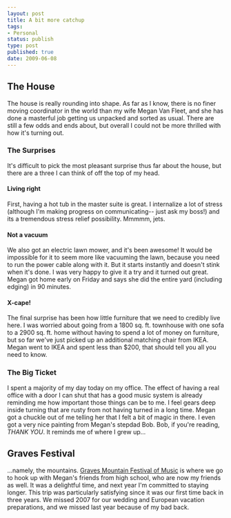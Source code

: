 ```yaml
---
layout: post
title: A bit more catchup
tags:
- Personal
status: publish
type: post
published: true
date: 2009-06-08
---
```

## The House

The house is really rounding into shape.  As far as I know, there is no finer moving coordinator in the world than my wife Megan Van Fleet, and she has done a masterful job getting us unpacked and sorted as usual.  There are still a few odds and ends about, but overall I could not be more thrilled with how it's turning out.

### The Surprises

It's difficult to pick the most pleasant surprise thus far about the house, but there are a three I can think of off the top of my head.</p>

#### Living right

First, having a hot tub in the master suite is great.  I internalize a lot of stress (although I'm making progress on communicating-- just ask my boss!) and its a tremendous stress relief possibility.  Mmmmm, jets.

#### Not a vacuum

We also got an electric lawn mower, and it's been awesome!  It would be impossible for it to seem more like vacuuming the lawn, because you need to run the power cable along with it.  But it starts instantly and doesn't stink when it's done.  I was very happy to give it a try and it turned out great.  Megan got home early on Friday and says she did the entire yard (including edging) in 90 minutes.

#### X-cape!

The final surprise has been how little furniture that we need to credibly live here.  I was worried about going from a 1800 sq. ft. townhouse with one sofa to a 2900 sq. ft. home without having to spend a lot of money on furniture, but so far we've just picked up an additional matching chair from IKEA.  Megan went to IKEA and spent less than $200, that should tell you all you need to know.


### The Big Ticket

I spent a majority of my day today on my office.  The effect of having a real office with a door I can shut that has a good music system is already reminding me how important those things can be to me.  I feel gears deep inside turning that are rusty from not having turned in a long time.  Megan got a chuckle out of me telling her that I felt a bit of magic in there.  I even got a very nice painting from Megan's stepdad Bob.  Bob, if you're reading, *THANK YOU*.  It reminds me of where I grew up...

## Graves Festival

...namely, the mountains.  [Graves Mountain Festival of Music](https://gravesmountainmusic.com/) is where we go to hook up with Megan's friends from high school, who are now my friends as well.  It was a delightful time, and next year I'm committed to staying longer.  This trip was particularly satisfying since it was our first time back in three years.  We missed 2007 for our wedding and European vacation preparations, and we missed last year because of my bad back.

